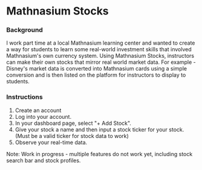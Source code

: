 # Mathnasium Stocks

### Background

I work part time at a local Mathnasium learning center and wanted to create a way for students to learn some real-world investment skills that involved Mathnasium's own currency system. Using Mathnasium Stocks, instructors can make their own stocks that mirror real world market data. For example - Disney's market data is converted into Mathnasium cards using a simple conversion and is then listed on the platform for instructors to display to students.

### Instructions

1. Create an account
2. Log into your account.
3. In your dashboard page, select "+ Add Stock".
4. Give your stock a name and then input a stock ticker for your stock. (Must be a valid ticker for stock data to work)
5. Observe your real-time data.

Note: Work in progress - multiple features do not work yet, including stock search bar and stock profiles.